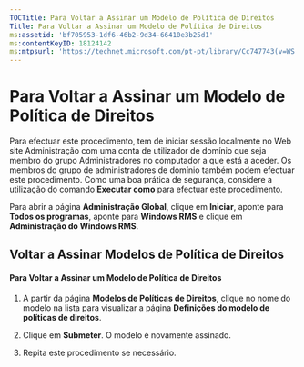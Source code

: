 ```yaml
---
TOCTitle: Para Voltar a Assinar um Modelo de Política de Direitos
Title: Para Voltar a Assinar um Modelo de Política de Direitos
ms:assetid: 'bf705953-1df6-46b2-9d34-66410e3b25d1'
ms:contentKeyID: 18124142
ms:mtpsurl: 'https://technet.microsoft.com/pt-pt/library/Cc747743(v=WS.10)'
---
```


Para Voltar a Assinar um Modelo de Política de Direitos
=======================================================

Para efectuar este procedimento, tem de iniciar sessão localmente no Web site Administração com uma conta de utilizador de domínio que seja membro do grupo Administradores no computador a que está a aceder. Os membros do grupo de administradores de domínio também podem efectuar este procedimento. Como uma boa prática de segurança, considere a utilização do comando **Executar como** para efectuar este procedimento.

Para abrir a página **Administração Global**, clique em **Iniciar**, aponte para **Todos os programas**, aponte para **Windows RMS** e clique em **Administração do Windows RMS**.

Voltar a Assinar Modelos de Política de Direitos
------------------------------------------------

#### Para Voltar a Assinar um Modelo de Política de Direitos

1.  A partir da página **Modelos de Políticas de Direitos**, clique no nome do modelo na lista para visualizar a página **Definições do modelo de políticas de direitos**.

2.  Clique em **Submeter**. O modelo é novamente assinado.

3.  Repita este procedimento se necessário.
